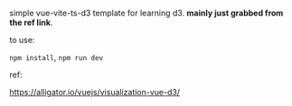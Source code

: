 simple vue-vite-ts-d3 template for learning d3. **mainly just grabbed from the ref link**.

to use: 

`npm install`, `npm run dev`


ref:

https://alligator.io/vuejs/visualization-vue-d3/
